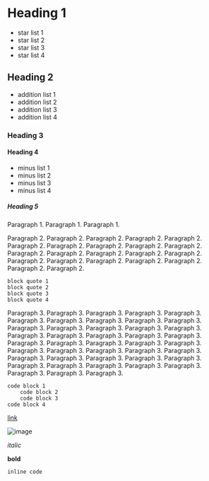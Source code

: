 # Heading 1
* star list 1
* star list 2
* star list 3
* star list 4

## Heading 2

* addition list 1
* addition list 2
* addition list 3
* addition list 4
### Heading 3

#### Heading 4
* minus list 1
* minus list 2
* minus list 3
* minus list 4
##### Heading 5

Paragraph 1. 
Paragraph 1. 
Paragraph 1.

Paragraph 2. Paragraph 2.  Paragraph 2.  Paragraph 2.  Paragraph 2.  Paragraph 2.  Paragraph 2.  Paragraph 2.  Paragraph 2.  Paragraph 2.  Paragraph 2.  Paragraph 2.  Paragraph 2.  Paragraph 2.  Paragraph 2.  Paragraph 2.  Paragraph 2.  Paragraph 2.  Paragraph 2.  Paragraph 2.  Paragraph 2.  Paragraph 2.

    block quote 1
    block quote 2
    block quote 3
    block quote 4
Paragraph 3. Paragraph 3. Paragraph 3. Paragraph 3. Paragraph 3. Paragraph 3. Paragraph 3. Paragraph 3. Paragraph 3. Paragraph 3. Paragraph 3. Paragraph 3. Paragraph 3. Paragraph 3. Paragraph 3. Paragraph 3. Paragraph 3. Paragraph 3. Paragraph 3. Paragraph 3. Paragraph 3. Paragraph 3. Paragraph 3. Paragraph 3. Paragraph 3. Paragraph 3. Paragraph 3. Paragraph 3. Paragraph 3. Paragraph 3. Paragraph 3. Paragraph 3. Paragraph 3. Paragraph 3. Paragraph 3. Paragraph 3. Paragraph 3. Paragraph 3. Paragraph 3. Paragraph 3. Paragraph 3. Paragraph 3. Paragraph 3.
```
code block 1
    code block 2
    code block 3
code block 4
```

[link](http://foo.com/link)

![image](http://foo.com/image)

_italic_

__bold__

`inline code`
